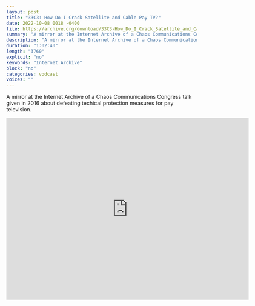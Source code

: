 ```yaml
---
layout: post
title: "33C3: How Do I Crack Satellite and Cable Pay TV?"
date: 2022-10-08 0018 -0400
file: https://archive.org/download/33C3-How_Do_I_Crack_Satellite_and_Cable_Pay_TV/33C3-How_Do_I_Crack_Satellite_and_Cable_Pay_TV.mp4
summary: "A mirror at the Internet Archive of a Chaos Communications Congress talk given in 2016 about defeating techical protection measures for pay television."
description: "A mirror at the Internet Archive of a Chaos Communications Congress talk given in 2016 about defeating techical protection measures for pay television."
duration: "1:02:40"
length: "3760"
explicit: "no" 
keywords: "Internet Archive"
block: "no" 
categories: vodcast
voices: ""
---
```


A mirror at the Internet Archive of a Chaos Communications Congress talk given in 2016 about defeating techical protection measures for pay television.

<iframe src="https://archive.org/embed/33C3-How_Do_I_Crack_Satellite_and_Cable_Pay_TV" width="640" height="480" frameborder="0" webkitallowfullscreen="true" mozallowfullscreen="true" allowfullscreen></iframe>
